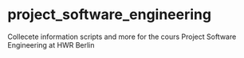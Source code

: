 # project_software_engineering
Collecete information scripts and more for the cours Project Software Engineering at HWR Berlin
